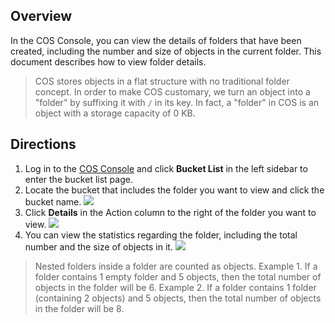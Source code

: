 ## Overview

In the COS Console, you can view the details of folders that have been created, including the number and size of objects in the current folder. This document describes how to view folder details.

>  COS stores objects in a flat structure with no traditional folder concept. In order to make COS customary, we turn an object into a "folder" by suffixing it with `/` in its key. In fact, a "folder" in COS is an object with a storage capacity of 0 KB.

## Directions

1. Log in to the [COS Console](https://console.cloud.tencent.com/cos5) and click **Bucket List** in the left sidebar to enter the bucket list page.
2. Locate the bucket that includes the folder you want to view and click the bucket name.
![](https://main.qcloudimg.com/raw/76e595bf6cad2ddf966a017cc9cf6e5d.png)
3. Click **Details** in the Action column to the right of the folder you want to view.
![](https://main.qcloudimg.com/raw/7b506b2905df3b10a8b44ed0f860f3fe.png)
4. You can view the statistics regarding the folder, including the total number and the size of objects in it.
![](https://main.qcloudimg.com/raw/7fea8813519ff10178a19e992932cebc.png)

> Nested folders inside a folder are counted as objects.
> Example 1. If a folder contains 1 empty folder and 5 objects, then the total number of objects in the folder will be 6.
> Example 2. If a folder contains 1 folder (containing 2 objects) and 5 objects, then the total number of objects in the folder will be 8.

